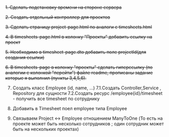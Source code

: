 ~~1. Сделать подстановку времени на стороне сервера~~ 

~~2. Создать отдельный контроллер для проектов~~

~~3. Сделать страницу project-page.html по аналоги с timesheets.html~~

~~4. В timesheets-page.html в колонку "Проекты" добавить ссылку на проект~~

~~5. Необходимо в timesheet-page.dto добавить поле projectId(для создания ссылки)~~

~~6. В timesheets-page в колонку "проекты" сделать гиперссылку (по аналогии с колонкой "перейти")
файле readme, прописаны задание которые я выполнил (пункты 3,4,5,6).~~

7.  Создать класс Employee (id, name, ...)
    7.1.Создать Controller,Service , Repository для сущности
    7.2.Создать ресурс /employee{id}/timesheet - получить все timesheet по сотруднику    
8. Добавить в Timesheet поел employee типа Employee

9. Связываем Project <-> Employee отношением ManyToOne 
(То есть на проекте может быть несколько сотрудников ;
один сотрудник может быть на нескольких проектах)
